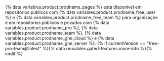 {% data variables.product.prodname_pages %} está disponível em repositórios públicos com {% data variables.product.prodname_free_user %} e {% data variables.product.prodname_free_team %} para organizaçõe e em repositórios públicos e privados com {% data variables.product.prodname_pro %}, {% data variables.product.prodname_team %}, {% data variables.product.prodname_ghe_cloud %} e {% data variables.product.prodname_ghe_server %}. {% if currentVersion == "free-pro-team@latest" %}{% data reusables.gated-features.more-info %}{% endif %}
